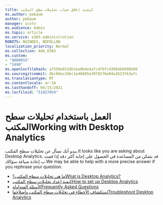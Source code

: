 ```yaml
---
title: كيفية إغلاق حساب تحليلات سطح المكتب
ms.author: pebaum
author: pebaum
manager: scotv
ms.audience: Admin
ms.topic: article
ms.service: o365-administration
ROBOTS: NOINDEX, NOFOLLOW
localization_priority: Normal
ms.collection: Adm_O365
ms.custom:
- "9000655"
- "2498"
ms.openlocfilehash: a7550e651db1ea0b4e4a7c4f6fc43964b8d9bb09
ms.sourcegitcommit: 8bc60ec34bc1e40685e3976576e04a2623f63a7c
ms.translationtype: MT
ms.contentlocale: ar-SA
ms.lasthandoff: 04/15/2021
ms.locfileid: "51827059"
---
```

# <a name="working-with-desktop-analytics"></a><span data-ttu-id="38789-102">العمل باستخدام تحليلات سطح المكتب</span><span class="sxs-lookup"><span data-stu-id="38789-102">Working with Desktop Analytics</span></span>

<span data-ttu-id="38789-103">يبدو أنك تسأل عن تحليلات سطح المكتب.</span><span class="sxs-lookup"><span data-stu-id="38789-103">It looks like you are asking about Desktop Analytics.</span></span> <span data-ttu-id="38789-104">قد نتمكن من المساعدة في الحصول على إجابة أكثر دقة إذا قمت ب إعادة صياغة سؤالك.</span><span class="sxs-lookup"><span data-stu-id="38789-104">We may be able to help with a more precise answer if you rephrase your question.</span></span>

- [<span data-ttu-id="38789-105">ما هي تحليلات سطح المكتب؟</span><span class="sxs-lookup"><span data-stu-id="38789-105">What is Desktop Analytics?</span></span>](https://docs.microsoft.com/configmgr/desktop-analytics/overview)
- [<span data-ttu-id="38789-106">كيفية إعداد تحليلات سطح المكتب</span><span class="sxs-lookup"><span data-stu-id="38789-106">How to set up Desktop Analytics</span></span>](https://docs.microsoft.com/configmgr/desktop-analytics/set-up)
- [<span data-ttu-id="38789-107">الأسئلة المتداولة</span><span class="sxs-lookup"><span data-stu-id="38789-107">Frequently Asked Questions</span></span>](https://docs.microsoft.com/configmgr/desktop-analytics/faq)
- [<span data-ttu-id="38789-108">استكشاف الأخطاء في تحليلات سطح المكتب وإصلاحها</span><span class="sxs-lookup"><span data-stu-id="38789-108">Troubleshoot Desktop Analytics</span></span>](https://docs.microsoft.com/configmgr/desktop-analytics/troubleshooting)